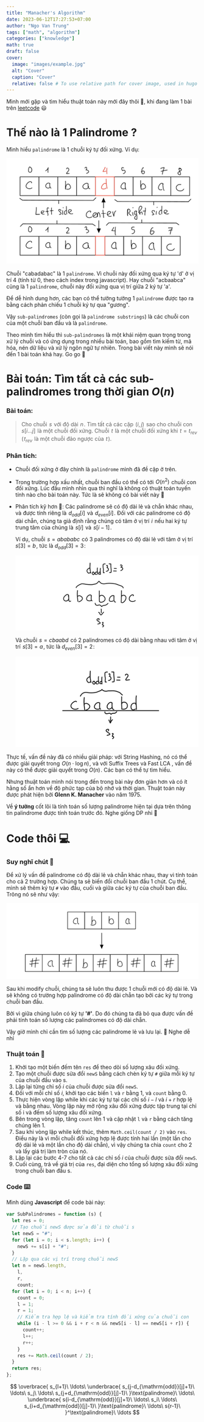 ```yaml
---
title: "Manacher's Algorithm"
date: 2023-06-12T17:27:53+07:00
author: "Ngo Van Trung"
tags: ["math", "algorithm"]
categories: ["knowledge"]
math: true
draft: false
cover:
  image: "images/example.jpg"
  alt: "Cover"
  caption: "Cover"
  relative: false # To use relative path for cover image, used in hugo Page-bundles---
---
```


Mình mới gặp và tìm hiểu thuật toán này mới đây thôi 🐳, khi đang làm 1 bài trên [leetcode](https://leetcode.com/problems/palindromic-substrings/description/) 😃

# Thế nào là 1 Palindrome ?

Mình hiểu `palindrome` là 1 chuỗi ký tự đối xứng. Ví dụ:

![example](../../images/example.jpg)

Chuỗi "cabadabac" là 1 `palindrome`. Vì chuỗi này đối xứng qua ký tự 'd' ở vị trí 4 (tính từ 0, theo cách index trong javascript). Hay chuỗi "acbaabca" cũng là 1 `palindrome`, chuỗi này đối xứng qua vị trí giữa 2 ký tự 'a'.

Để dễ hình dung hơn, các bạn có thể tưởng tưởng 1 `palindrome` được tạo ra bằng cách phản chiếu 1 chuỗi ký tự qua "gương".

Vậy `sub-palindromes` (còn gọi là `palindrome substrings`) là các chuỗi con của một chuỗi ban đầu và là `palindrome`.

Theo mình tìm hiểu thì `sub-palindromes` là một khái niệm quan trọng trong xử lý chuỗi và có ứng dụng trong nhiều bài toán, bao gồm tìm kiếm từ, mã hóa, nén dữ liệu và xử lý ngôn ngữ tự nhiên. Trong bài viết này mình sẽ nói đến 1 bài toán khá hay. Go go 🐳

# Bài toán: Tìm tất cả các sub-palindromes trong thời gian $O(n)$

### Bài toán:

> Cho chuỗi  $s$  với độ dài  $n$ . Tìm tất cả các cặp  $(i, j)$  sao cho chuỗi con  $s[i\dots j]$  là một chuỗi đối xứng. Chuỗi  $t$  là một chuỗi đối xứng khi  $t = t_{rev}$  ( $t_{rev}$  là một chuỗi đảo ngược của  $t$ ).

### Phân tích:

- Chuỗi đối xứng ở đây chính là `palindrome` mình đã đề cập ở trên.

- Trong trường hợp xấu nhất, chuỗi ban đầu có thể có tới  $O(n^2)$  chuỗi con đối xứng. Lúc đầu mình nhìn qua thì nghĩ là không có thuật toán tuyến tính nào cho bài toán này. Tức là sẽ không có bài viết này 👀

- Phân tích kỹ hơn 🔎: Các palindrome sẽ có độ dài lẻ và chẵn khác nhau, và được tính riêng là  $d_{odd}[i]$  và  $d_{even}[i]$ . Đối với các palindrome có độ dài chẵn, chúng ta giả định rằng chúng có tâm ở vị trí  $i$  nếu hai ký tự trung tâm của chúng là  $s[i]$  và  $s[i-1]$ .

  Ví dụ, chuỗi  $s = abababc$  có 3 palindromes có độ dài lẻ với tâm ở vị trí  $s[3] = b$ , tức là $d_{odd}[3] = 3$ :

  ![manacher odd](../../images/odd.jpg)

  Và chuỗi  $s = cbaabd$  có 2 palindromes có độ dài bằng nhau với tâm ở vị trí  $s[3] = a$ , tức là $d_{even}[3] = 2$ :

  ![manacher even](../../images/even.jpg)

Thực tế, vấn đề này đã có nhiều giải pháp: với String Hashing, nó có thể được giải quyết trong  $O(n\cdot \log n)$ , và với Suffix Trees và Fast LCA , vấn đề này có thể được giải quyết trong $O(n)$ . Các bạn có thể tự tìm hiểu.

Nhưng thuật toán mình nói trong đến trong bài này đơn giản hơn và có ít hằng số ẩn hơn về độ phức tạp của bộ nhớ và thời gian. Thuật toán này được phát hiện bởi **Glenn K. Manacher** vào năm 1975.

Về **ý tưởng** cốt lõi là tính toán số lượng palindrome hiện tại dựa trên thông tin palindrome được tính toán trước đó. Nghe giống DP nhỉ 👀

# Code thôi 💻

### Suy nghĩ chút 🤔

Để xử lý vấn đề palindrome có độ dài lẻ và chẵn khác nhau, thay vì tính toán cho cả 2 trường hợp. Chúng ta sẽ biến đổi chuỗi ban đầu 1 chút. Cụ thể, mình sẽ thêm ký tự `#` vào đầu, cuối và giữa các ký tự của chuỗi ban đầu. Trông nó sẽ như vậy:

![example](../../images/modify.jpg)

Sau khi modify chuỗi, chúng ta sẽ luôn thu được 1 chuỗi mới có độ dài lẻ. Và sẽ không có trường hợp palindrome có độ dài chẵn tạo bởi các ký tự trong chuỗi ban đầu.

Bởi vì giữa chúng luôn có ký tự **'#'**. Do đó chúng ta đã bỏ qua được vấn đề phải tính toán số lượng các palindromes có độ dài chẵn.

Vậy giờ mình chỉ cần tìm số lượng các palindrome lẻ và lưu lại. 👀 Nghe dễ nhỉ

### Thuật toán 📝

1. Khởi tạo một biến đếm tên `res` để theo dõi số lượng xâu đối xứng.
2. Tạo một chuỗi được sửa đổi `newS` bằng cách chèn ký tự `#` giữa mỗi ký tự của chuỗi đầu vào s.
3. Lặp lại từng chỉ số $i$ của chuỗi được sửa đổi `newS`.
4. Đối với mỗi chỉ số $i$, khởi tạo các biến `l` và `r` bằng 1, và `count` bằng 0.
5. Thực hiện vòng lặp while khi các ký tự tại các chỉ số $i - l$ và $i + r$ hợp lệ và bằng nhau. Vòng lặp này mở rộng xâu đối xứng được tập trung tại chỉ số i và đếm số lượng xâu đối xứng.
6. Bên trong vòng lặp, tăng `count` lên 1 và cập nhật `l` và `r` bằng cách tăng chúng lên 1.
7. Sau khi vòng lặp while kết thúc, thêm `Math.ceil(count / 2)` vào `res`. Điều này là vì mỗi chuỗi đối xứng hợp lệ được tính hai lần (một lần cho độ dài lẻ và một lần cho độ dài chẵn), vì vậy chúng ta chia `count` cho 2 và lấy giá trị làm tròn của nó.
8. Lặp lại các bước 4-7 cho tất cả các chỉ số $i$ của chuỗi được sửa đổi `newS`.
9. Cuối cùng, trả về giá trị của `res`, đại diện cho tổng số lượng xâu đối xứng trong chuỗi ban đầu s.

### Code ⌨️

Mình dùng **Javascript** để code bài này:

```javascript
var SubPalindromes = function (s) {
  let res = 0;
  // Tạo chuỗi newS được sửa đổi từ chuỗi s
  let newS = "#";
  for (let i = 0; i < s.length; i++) {
    newS += s[i] + "#";
  }
  // Lặp qua các vị trí trong chuỗi newS
  let n = newS.length,
    l,
    r,
    count;
  for (let i = 0; i < n; i++) {
    count = 0;
    l = 1;
    r = 1;
    // Kiểm tra hợp lệ và kiểm tra tính đối xứng của chuỗi con
    while (i - l >= 0 && i + r < n && newS[i - l] == newS[i + r]) {
      count++;
      l++;
      r++;
    }
    res += Math.ceil(count / 2);
  }
  return res;
};
```

$$
\overbrace{
s_{l+1}\ \ldots\
\underbrace{
s_{j-d_{\mathrm{odd}}[j]+1}\ \ldots\ s_j\ \ldots\ s_{j+d_{\mathrm{odd}}[j]-1}\
}\text{palindrome}\
\ldots\
\underbrace{
s{i-d_{\mathrm{odd}}[j]+1}\ \ldots\ s_i\ \ldots\ s_{i+d_{\mathrm{odd}}[j]-1}\
}\text{palindrome}\
\ldots\ s{r-1}\
}^\text{palindrome}\
\ldots
$$
